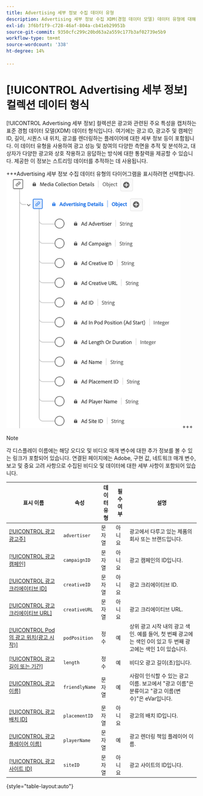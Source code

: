 ```yaml
---
title: Advertising 세부 정보 수집 데이터 유형
description: Advertising 세부 정보 수집 XDM(경험 데이터 모델) 데이터 유형에 대해 알아봅니다.
exl-id: 3f6bf1f9-c728-46af-804a-cb41eb29951b
source-git-commit: 9350cfc299c20bd63a2a559c177b3af02739e5b9
workflow-type: tm+mt
source-wordcount: '338'
ht-degree: 14%

---
```


# [!UICONTROL Advertising 세부 정보] 컬렉션 데이터 형식

[!UICONTROL Advertising 세부 정보] 컬렉션은 광고와 관련된 주요 특성을 캡처하는 표준 경험 데이터 모델(XDM) 데이터 형식입니다. 여기에는 광고 ID, 광고주 및 캠페인 ID, 길이, 시퀀스 내 위치, 광고를 렌더링하는 플레이어에 대한 세부 정보 등이 포함됩니다. 이 데이터 유형을 사용하여 광고 성능 및 참여의 다양한 측면을 추적 및 분석하고, 대상자가 다양한 광고와 상호 작용하고 응답하는 방식에 대한 통찰력을 제공할 수 있습니다. 제공한 이 정보는 스트리밍 데이터를 추적하는 데 사용됩니다.

+++Advertising 세부 정보 수집 데이터 유형의 다이어그램을 표시하려면 선택합니다.
![Advertising Details Collection 데이터 형식의 다이어그램입니다.](../images/data-types/advertising-details-collection.png)
+++

>[!NOTE]
>
>각 디스플레이 이름에는 해당 오디오 및 비디오 매개 변수에 대한 추가 정보를 볼 수 있는 링크가 포함되어 있습니다. 연결된 페이지에는 Adobe, 구현 값, 네트워크 매개 변수, 보고 및 중요 고려 사항으로 수집된 비디오 및 데이터에 대한 세부 사항이 포함되어 있습니다.

| 표시 이름 | 속성 | 데이터 유형 | 필수 여부 | 설명 |
|-----------------------------------------------------------------------------------------------------------------------------------------------------------------|-----------------|-----------|----------|-----------------------------------------------------------------------------------------------------------------------|
| [[!UICONTROL 광고 광고주]](https://experienceleague.adobe.com/docs/media-analytics/using/implementation/variables/ad-parameters.html#advertiser) | `advertiser` | 문자열 | 아니요 | 광고에서 다루고 있는 제품의 회사 또는 브랜드입니다. |
| [[!UICONTROL 광고 캠페인]](https://experienceleague.adobe.com/docs/media-analytics/using/implementation/variables/ad-parameters.html#campaign-id) | `campaignID` | 문자열 | 아니요 | 광고 캠페인의 ID입니다. |
| [[!UICONTROL 광고 크리에이티브 ID]](https://experienceleague.adobe.com/docs/media-analytics/using/implementation/variables/ad-parameters.html#creative-id) | `creativeID` | 문자열 | 아니요 | 광고 크리에이티브 ID. |
| [[!UICONTROL 광고 크리에이티브 URL]](https://experienceleague.adobe.com/docs/media-analytics/using/implementation/variables/ad-parameters.html#creative-url) | `creativeURL` | 문자열 | 아니요 | 광고 크리에이티브 URL. |
| [[!UICONTROL Pod의 광고 위치(광고 시작)]](https://experienceleague.adobe.com/docs/media-analytics/using/implementation/variables/ad-parameters.html#ad-start) | `podPosition` | 정수 | 예 | 상위 광고 시작 내의 광고 색인. 예를 들어, 첫 번째 광고에는 색인 0이 있고 두 번째 광고에는 색인 1이 있습니다. |
| [[!UICONTROL 광고 길이 또는 기간]](https://experienceleague.adobe.com/docs/media-analytics/using/implementation/variables/ad-parameters.html#ad-length) | `length` | 정수 | 예 | 비디오 광고 길이(초)입니다. |
| [[!UICONTROL 광고 이름]](https://experienceleague.adobe.com/docs/media-analytics/using/implementation/variables/ad-parameters.html#ad-name) | `friendlyName` | 문자열 | 예 | 사람이 인식할 수 있는 광고 이름. 보고에서 &quot;광고 이름&quot;은 분류이고 &quot;광고 이름(변수)&quot;은 eVar입니다. |
| [[!UICONTROL 광고 배치 ID]](https://experienceleague.adobe.com/docs/media-analytics/using/implementation/variables/ad-parameters.html#placement-id) | `placementID` | 문자열 | 아니요 | 광고의 배치 ID입니다. |
| [[!UICONTROL 광고 플레이어 이름]](https://experienceleague.adobe.com/docs/media-analytics/using/implementation/variables/ad-parameters.html#ad-player-name) | `playerName` | 문자열 | 예 | 광고 렌더링 책임 플레이어 이름. |
| [[!UICONTROL 광고 사이트 ID]](https://experienceleague.adobe.com/docs/media-analytics/using/implementation/variables/ad-parameters.html#site-id) | `siteID` | 문자열 | 아니요 | 광고 사이트의 ID입니다. |

{style="table-layout:auto"}
